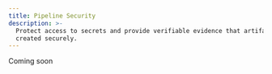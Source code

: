 ```yaml
---
title: Pipeline Security
description: >-
  Protect access to secrets and provide verifiable evidence that artifacts were
  created securely.
---
```


Coming soon
